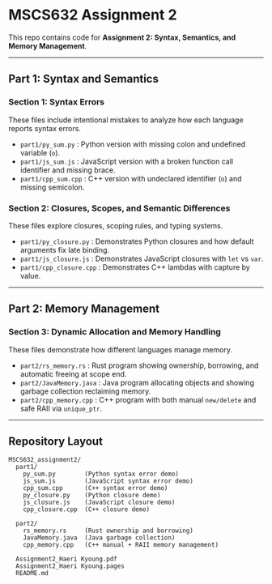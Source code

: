 # MSCS632 Assignment 2

This repo contains code for **Assignment 2: Syntax, Semantics, and Memory Management**.

---

## Part 1: Syntax and Semantics

### Section 1: Syntax Errors
These files include intentional mistakes to analyze how each language reports syntax errors.

- `part1/py_sum.py` : Python version with missing colon and undefined variable (`o`).
- `part1/js_sum.js` : JavaScript version with a broken function call identifier and missing brace.
- `part1/cpp_sum.cpp` : C++ version with undeclared identifier (`o`) and missing semicolon.

### Section 2: Closures, Scopes, and Semantic Differences
These files explore closures, scoping rules, and typing systems.

- `part1/py_closure.py` : Demonstrates Python closures and how default arguments fix late binding.
- `part1/js_closure.js` : Demonstrates JavaScript closures with `let` vs `var`.
- `part1/cpp_closure.cpp` : Demonstrates C++ lambdas with capture by value.

---

## Part 2: Memory Management

### Section 3: Dynamic Allocation and Memory Handling
These files demonstrate how different languages manage memory.

- `part2/rs_memory.rs` : Rust program showing ownership, borrowing, and automatic freeing at scope end.
- `part2/JavaMemory.java` : Java program allocating objects and showing garbage collection reclaiming memory.
- `part2/cpp_memory.cpp` : C++ program with both manual `new/delete` and safe RAII via `unique_ptr`.

---

## Repository Layout

```plaintext
MSCS632_assignment2/
  part1/
    py_sum.py        (Python syntax error demo)
    js_sum.js        (JavaScript syntax error demo)
    cpp_sum.cpp      (C++ syntax error demo)
    py_closure.py    (Python closure demo)
    js_closure.js    (JavaScript closure demo)
    cpp_closure.cpp  (C++ closure demo)

  part2/
    rs_memory.rs     (Rust ownership and borrowing)
    JavaMemory.java  (Java garbage collection)
    cpp_memory.cpp   (C++ manual + RAII memory management)

  Assignment2_Haeri Kyoung.pdf
  Assignment2_Haeri Kyoung.pages
  README.md